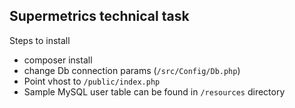 <h2>Supermetrics technical task</h2>

Steps to install
- composer install
- change Db connection params (`/src/Config/Db.php`)
- Point vhost to  `/public/index.php` 
- Sample MySQL user table can be found in `/resources` directory

